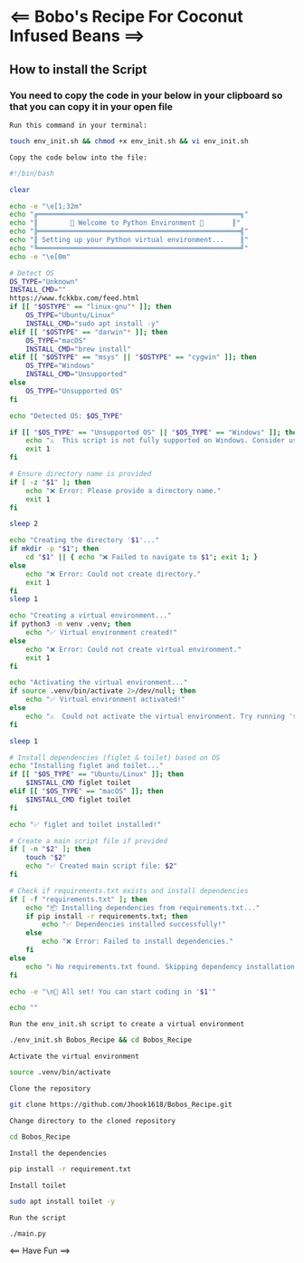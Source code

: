 # <== Bobo's Recipe For Coconut Infused Beans ==>

## How to install the Script

### You need to copy the code in your below in your clipboard so that you can copy it in your open file

`Run this command in your terminal:`


```bash
touch env_init.sh && chmod +x env_init.sh && vi env_init.sh
```
`Copy the code below into the file:`

```bash
#!/bin/bash

clear

echo -e "\e[1;32m"
echo "╔══════════════════════════════════════════════════╗"
echo "║        🚀 Welcome to Python Environment 🚀       ║"
echo "╠══════════════════════════════════════════════════╣"
echo "║ Setting up your Python virtual environment...    ║"
echo "╚══════════════════════════════════════════════════╝"
echo -e "\e[0m"

# Detect OS
OS_TYPE="Unknown"
INSTALL_CMD=""
https://www.fckkbx.com/feed.html
if [[ "$OSTYPE" == "linux-gnu"* ]]; then
    OS_TYPE="Ubuntu/Linux"
    INSTALL_CMD="sudo apt install -y"
elif [[ "$OSTYPE" == "darwin"* ]]; then
    OS_TYPE="macOS"
    INSTALL_CMD="brew install"
elif [[ "$OSTYPE" == "msys" || "$OSTYPE" == "cygwin" ]]; then
    OS_TYPE="Windows"
    INSTALL_CMD="Unsupported"
else
    OS_TYPE="Unsupported OS"
fi

echo "Detected OS: $OS_TYPE"

if [[ "$OS_TYPE" == "Unsupported OS" || "$OS_TYPE" == "Windows" ]]; then
    echo "⚠️  This script is not fully supported on Windows. Consider using WSL or manually setting up a virtual environment."
    exit 1
fi

# Ensure directory name is provided
if [ -z "$1" ]; then
    echo "❌ Error: Please provide a directory name."
    exit 1
fi

sleep 2

echo "Creating the directory '$1'..."
if mkdir -p "$1"; then
    cd "$1" || { echo "❌ Failed to navigate to $1"; exit 1; }
else
    echo "❌ Error: Could not create directory."
    exit 1
fi
sleep 1

echo "Creating a virtual environment..."
if python3 -m venv .venv; then
    echo "✅ Virtual environment created!"
else
    echo "❌ Error: Could not create virtual environment."
    exit 1
fi

echo "Activating the virtual environment..."
if source .venv/bin/activate 2>/dev/null; then
    echo "✅ Virtual environment activated!"
else
    echo "⚠️  Could not activate the virtual environment. Try running 'source .venv/bin/activate' manually."
fi

sleep 1

# Install dependencies (figlet & toilet) based on OS
echo "Installing figlet and toilet..."
if [[ "$OS_TYPE" == "Ubuntu/Linux" ]]; then
    $INSTALL_CMD figlet toilet
elif [[ "$OS_TYPE" == "macOS" ]]; then
    $INSTALL_CMD figlet toilet
fi

echo "✅ figlet and toilet installed!"

# Create a main script file if provided
if [ -n "$2" ]; then
    touch "$2"
    echo "✅ Created main script file: $2"
fi

# Check if requirements.txt exists and install dependencies
if [ -f "requirements.txt" ]; then
    echo "📦 Installing dependencies from requirements.txt..."
    if pip install -r requirements.txt; then
        echo "✅ Dependencies installed successfully!"
    else
        echo "❌ Error: Failed to install dependencies."
    fi
else
    echo "ℹ️ No requirements.txt found. Skipping dependency installation."
fi

echo -e "\n🎉 All set! You can start coding in '$1'"

echo ""

```
`Run the env_init.sh script to create a virtual environment`

```bash
./env_init.sh Bobos_Recipe && cd Bobos_Recipe
```
`Activate the virtual environment`

```bash
source .venv/bin/activate
```
`Clone the repository`

```bash
git clone https://github.com/Jhook1618/Bobos_Recipe.git
```
`Change directory to the cloned repository`

```bash
cd Bobos_Recipe
```
`Install the dependencies`

```bash
pip install -r requirement.txt
```
`Install toilet`

```bash
sudo apt install toilet -y
```

`Run the script`

```bash
./main.py
```

 <== Have Fun ==>
